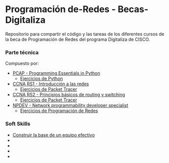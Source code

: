 # Programación de-Redes - Becas-Digitaliza

Repositorio para compartir el código y las tareas de los diferentes cursos de la beca de Programación de Redes del programa Digitaliza de CISCO.

### Parte técnica
Compuesto por:
* [PCAP - Programming Essentials in Python](https://github.com/odeclasonarres/Prog.de-Redes---Becas-Digitaliza/tree/master/PCAP%20%20Programming%20Essentials%20in%20Python%20-%20PUE)
  * [Ejercicios de Python](https://github.com/odeclasonarres/Prog.de-Redes---Becas-Digitaliza/tree/master/Ejercicios/Introducci%C3%B3n%20a%20Python%20(I))
* [CCNA RS1 - Introducción a las redes](https://github.com/odeclasonarres/Prog.de-Redes---Becas-Digitaliza/tree/master/CCNA%20RS1%20-%20Introducci%C3%B3n%20a%20las%20redes)
  * [Ejercicios de Packet Tracer]()
* [CCNA RS2 - Principios básicos de routing y switching](https://github.com/odeclasonarres/Prog.de-Redes---Becas-Digitaliza/tree/master/CCNA%20RS2%20-%20Principios%20b%C3%A1sicos%20de%20routing%20y%20switching)
  * [Ejercicios de Packet Tracer](https://github.com/odeclasonarres/Prog.de-Redes---Becas-Digitaliza/tree/master/Ejercicios/Introducci%C3%B3n%20a%20Redes(II))
* [NPDEV - Network programmability developer specialist](https://github.com/odeclasonarres/Prog.de-Redes---Becas-Digitaliza/tree/master/NPDEV%20-%20Network%20programmability%20developer%20specialist)
  * [Ejercicios de Programación de Redes](https://github.com/odeclasonarres/Prog.de-Redes---Becas-Digitaliza/tree/master/Ejercicios/NPDEV)


### Soft Skills
* [Construir la base de un equipo efectivo](https://github.com/odeclasonarres/Prog.de-Redes---Becas-Digitaliza/tree/master/Soft%20Skills%20-%20Power%20You/Construir%20la%20base%20de%20un%20equipo%20efectivo)
* []()
* []()
* []()
* []()
